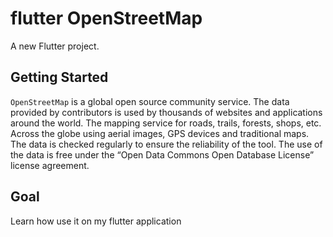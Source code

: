 # flutter OpenStreetMap

A new Flutter project.

## Getting Started

`OpenStreetMap` is a global open source community service. The data provided by contributors is used by thousands of websites and applications around the world.
The mapping service for roads, trails, forests, shops, etc. Across the globe using aerial images, GPS devices and traditional maps. The data is checked regularly to ensure the reliability of the tool.
The use of the data is free under the “Open Data Commons Open Database License” license agreement.

## Goal

Learn how use it on my flutter application